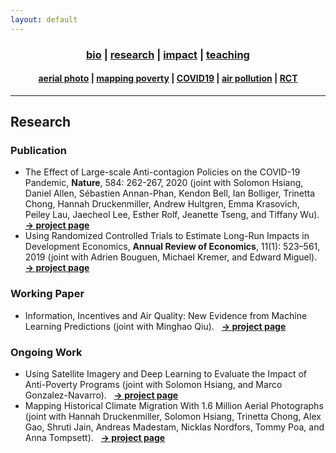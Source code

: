 ```yaml
---
layout: default
---
```


<div align="center">
	<h3>
	<a href="/index.html">bio</a> | <a href="/research.html"><b>research</b></a> | <a href="/impact.html">impact</a> | <a href="/teaching.html">teaching</a><br>
	</h3>
</div>
<div align="center">
	<h4>
	<a href="/research-aerial.html">aerial photo</a> | <a href="/research-jmp.html">mapping poverty</a> | <a href="/research-covid19.html">COVID19</a> | <a href="/research-pollution.html">air pollution</a> | <a href="/research-rct.html">RCT</a>
	</h4>
</div>

----

## Research

### Publication

- The Effect of Large-scale Anti-contagion Policies on the COVID-19 Pandemic, __Nature__, 584: 262-267, 2020 (joint with Solomon Hsiang, Daniel Allen, Sébastien Annan-Phan, Kendon Bell, Ian Bolliger, Trinetta Chong, Hannah Druckenmiller, Andrew Hultgren, Emma Krasovich, Peiley Lau, Jaecheol Lee, Esther Rolf, Jeanette Tseng, and Tiffany Wu). &nbsp; [__&rarr; project page__](/research-covid19.html)
- Using Randomized Controlled Trials to Estimate Long-Run Impacts in Development Economics, __Annual Review of Economics__, 11(1): 523–561, 2019 (joint with Adrien Bouguen, Michael Kremer, and Edward Miguel). &nbsp; [__&rarr; project page__](/research-rct.html)

### Working Paper

- Information, Incentives and Air Quality: New Evidence from Machine Learning Predictions (joint with Minghao Qiu). &nbsp; [__&rarr; project page__](/research-pollution.html)

### Ongoing Work

- Using Satellite Imagery and Deep Learning to Evaluate the Impact of Anti-Poverty Programs (joint with Solomon Hsiang, and Marco Gonzalez-Navarro). &nbsp; [__&rarr; project page__](/research-jmp.html)
- Mapping Historical Climate Migration With 1.6 Million Aerial Photographs (joint with Hannah Druckenmiller, Solomon Hsiang, Trinetta Chong, Alex Gao, Shruti Jain, Andreas Madestam, Nicklas Nordfors, Tommy Poa, and Anna Tompsett). &nbsp; [__&rarr; project page__](/research-aerial.html)